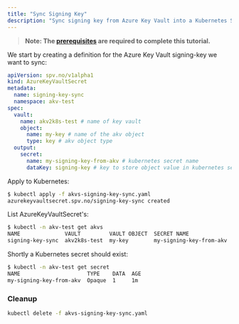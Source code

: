 ```yaml
---
title: "Sync Signing Key"
description: "Sync signing key from Azure Key Vault into a Kubernetes Secret"
---
```


> **Note: The [prerequisites](../prerequisites) are required to complete this tutorial.**

We start by creating a definition for the Azure Key Vault signing-key we want to sync:

```yaml:title=akvs-signing-key-sync.yaml
apiVersion: spv.no/v1alpha1
kind: AzureKeyVaultSecret
metadata:
  name: signing-key-sync 
  namespace: akv-test
spec:
  vault:
    name: akv2k8s-test # name of key vault
    object:
      name: my-key # name of the akv object
      type: key # akv object type
  output: 
    secret: 
      name: my-signing-key-from-akv # kubernetes secret name
      dataKey: signing-key # key to store object value in kubernetes secret
```

Apply to Kubernetes:

```bash
$ kubectl apply -f akvs-signing-key-sync.yaml
azurekeyvaultsecret.spv.no/signing-key-sync created
```

List AzureKeyVaultSecret's:

```bash
$ kubectl -n akv-test get akvs
NAME              VAULT         VAULT OBJECT  SECRET NAME              SYNCHED
signing-key-sync  akv2k8s-test  my-key        my-signing-key-from-akv  
```

Shortly a Kubernetes secret should exist:

```bash
$ kubectl -n akv-test get secret
NAME                     TYPE    DATA  AGE
my-signing-key-from-akv  Opaque  1     1m 
```

### Cleanup

```bash
kubectl delete -f akvs-signing-key-sync.yaml
```